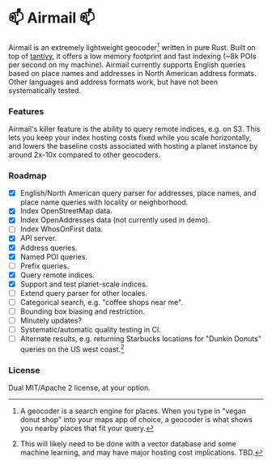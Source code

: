 # 📫 Airmail 📫

Airmail is an extremely lightweight geocoder[^1] written in pure Rust. Built on top of [tantivy](https://github.com/quickwit-oss/tantivy), it offers a low memory footprint and fast indexing (~8k POIs per second on my machine). Airmail currently supports English queries based on place names and addresses in North American address formats. Other languages and address formats work, but have not been systematically tested.

[^1]: A geocoder is a search engine for places. When you type in "vegan donut shop" into your maps app of choice, a geocoder is what shows you nearby places that fit your query.

### Features

Airmail's killer feature is the ability to query remote indices, e.g. on S3. This lets you keep your index hosting costs fixed while you scale horizontally, and lowers the baseline costs associated with hosting a planet instance by around 2x-10x compared to other geocoders.

### Roadmap

- [x] English/North American query parser for addresses, place names, and place name queries with locality or neighborhood.
- [x] Index OpenStreetMap data.
- [x] Index OpenAddresses data (not currently used in demo).
- [ ] Index WhosOnFirst data.
- [x] API server.
- [x] Address queries.
- [x] Named POI queries.
- [ ] Prefix queries.
- [x] Query remote indices.
- [x] Support and test planet-scale indices.
- [ ] Extend query parser for other locales.
- [ ] Categorical search, e.g. "coffee shops near me".
- [ ] Bounding box biasing and restriction.
- [ ] Minutely updates?
- [ ] Systematic/automatic quality testing in CI.
- [ ] Alternate results, e.g. returning Starbucks locations for "Dunkin Donuts" queries on the US west coast.[^2]

[^2]: This will likely need to be done with a vector database and some machine learning, and may have major hosting cost implications. TBD.

### License

Dual MIT/Apache 2 license, at your option.
